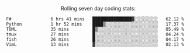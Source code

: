 <!--<p align="center">
  <img width="auto" src ="https://github-readme-stats.vercel.app/api/top-langs/?username=syrkis&layout=compact&hide_border=true&theme=darcula&bg_color=00000000&langs_count=6&hide=jupyter%20notebook,JavaScript,HTML" width = 400>
      <img src ="https://github-readme-streak-stats.herokuapp.com?user=syrkis&theme=darcula&hide_border=true&background=FFFFFF00" width = 400>

</p>-->
<p align="center">Rolling seven day coding stats:</p>
<!--START_SECTION:waka-->

```text
F#               6 hrs 41 mins   ███████████████▓░░░░░░░░░   62.12 %
Python           1 hr 52 mins    ████▒░░░░░░░░░░░░░░░░░░░░   17.37 %
TOML             35 mins         █▒░░░░░░░░░░░░░░░░░░░░░░░   05.49 %
tmux             27 mins         █░░░░░░░░░░░░░░░░░░░░░░░░   04.24 %
fish             26 mins         █░░░░░░░░░░░░░░░░░░░░░░░░   04.17 %
VimL             13 mins         ▓░░░░░░░░░░░░░░░░░░░░░░░░   02.13 %
```

<!--END_SECTION:waka-->
